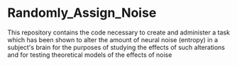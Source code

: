 Randomly_Assign_Noise
=====================

This repository contains the code necessary to create and administer a task which has been shown to alter the amount of neural noise (entropy) in a subject's brain for the purposes of studying the effects of such alterations and for testing theoretical models of the effects of noise 
